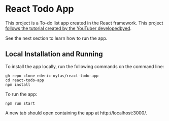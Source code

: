 # React Todo App

This project is a To-do list app created in the React framework. This project
[follows the tutorial created by the YouTuber developedbyed](tutorial).

See the next section to learn how to run the app.

## Local Installation and Running

To install the app locally, run the following commands on the command line:
```
gh repo clone ederic-oytas/react-todo-app
cd react-todo-app
npm install
```

To run the app:
```
npm run start
```

A new tab should open containing the app at http://localhost:3000/.


[tutorial]: https://www.youtube.com/watch?v=pCA4qpQDZD8
